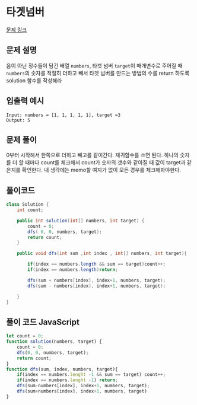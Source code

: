 # 타겟넘버

[문제 링크](https://programmers.co.kr/learn/courses/30/lessons/43165)

## 문제 설명

음이 아닌 정수들이 담긴 배열 `numbers`, 타겟 넘버 `target`이 매개변수로 주어질 때 `numbers`의 숫자를 적절히 더하고 빼서 타겟 넘버를 만드는 방법의 수를 return 하도록 solution 함수를 작성해라

## 입출력 예시

```
Input: numbers = [1, 1, 1, 1, 1], target =3
Output: 5
```

## 문제 풀이

0부터 시작해서 한쪽으로 더하고 빼고를 같이간다. 재귀함수를 쓰면 된다.
하나의 숫자를 더 할 때마다 count를 체크해서 count가 숫자의 갯수와 같아질 때 값이 target과 같은지를 
확인한다. 내 생각에는 memo할 여지가 없이 모든 경우를 체크해봐야한다. 

## 풀이코드

```java
class Solution {
    int count;

    public int solution(int[] numbers, int target) {
        count = 0;
        dfs( 0, 0, numbers, target);
        return count;
    }

    public void dfs(int sum ,int index , int[] numbers, int target){

        if(index == numbers.length && sum == target)count++;
        if(index == numbers.length)return;

        dfs(sum + numbers[index], index+1, numbers, target);
        dfs(sum - numbers[index], index+1, numbers, target);

    }
}

```

## 풀이 코드 JavaScript
```js
let count = 0;
function solution(numbers, target) {
    count = 0;
    dfs(0, 0, numbers, target);
    return count;
}
function dfs(sum, index, numbers, target){
    if(index == numbers.lenght -1 && sum == target) count++;
    if(index == numbers.lenght -1) return;
    dfs(sum-numbers[index], index+1, numbers, target);
    dfs(sum+numbers[index], index+1, numbers, target)
}

```